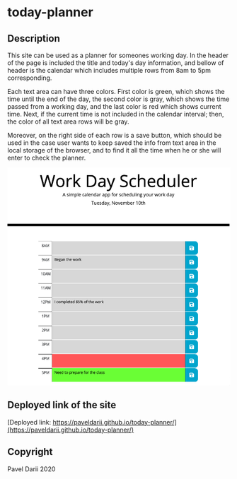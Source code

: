 # today-planner

## Description

This site can be used as a planner for someones working day. In the header of the page is included the title and today's day information, and bellow of header is the calendar which includes multiple rows from 8am to 5pm corresponding.

Each text area can have three colors. First color is green, which shows the time until the end of the day, the second color is gray, which shows the time passed from a working day, and the last color is red which shows current time. Next, if the current time is not included in the calendar interval; then, the color of all text area rows will be gray.

Moreover, on the right side of each row is a save button, which should be used in the case user wants to keep saved the info from text area in the local storage of the browser, and to find it all the time when he or she will enter to check the planner.

![today's work calendar](screenshots/work-day-scheduler.png)

## Deployed link of the site

[Deployed link: https://paveldarii.github.io/today-planner/](https://paveldarii.github.io/today-planner/)

## Copyright

Pavel Darii 2020
